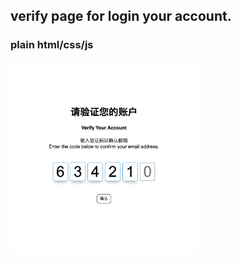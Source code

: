 ## verify page for login your account.
### plain html/css/js

<img src="screen_shot.png" width="300">
